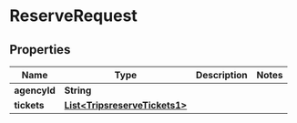 
# ReserveRequest

## Properties
Name | Type | Description | Notes
------------ | ------------- | ------------- | -------------
**agencyId** | **String** |  | 
**tickets** | [**List&lt;TripsreserveTickets1&gt;**](TripsreserveTickets1.md) |  | 



